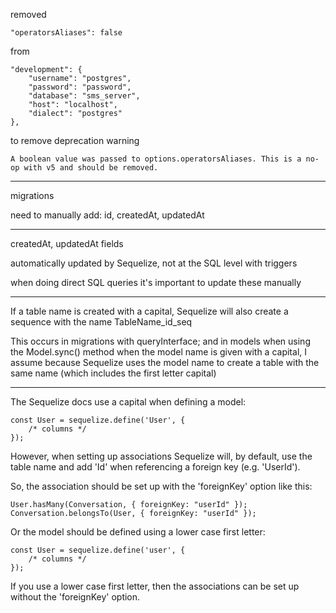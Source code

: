 removed

    "operatorsAliases": false

from

    "development": {
        "username": "postgres",
        "password": "password",
        "database": "sms_server",
        "host": "localhost",
        "dialect": "postgres"
    },

to remove deprecation warning

    A boolean value was passed to options.operatorsAliases. This is a no-op with v5 and should be removed.

---

migrations

need to manually add: id, createdAt, updatedAt

---

createdAt, updatedAt fields

automatically updated by Sequelize, not at the SQL level with triggers

when doing direct SQL queries it's important to update these manually

---

If a table name is created with a capital, Sequelize will also create a sequence with the name TableName_id_seq

This occurs in migrations with queryInterface; and in models when using the Model.sync() method when the model name is given with a capital, I assume because Sequelize uses the model name to create a table with the same name (which includes the first letter capital)

---

The Sequelize docs use a capital when defining a model:

    const User = sequelize.define('User', {
        /* columns */
    });

However, when setting up associations Sequelize will, by default, use the table name and add 'Id' when referencing a foreign key (e.g. 'UserId').

So, the association should be set up with the 'foreignKey' option like this:

    User.hasMany(Conversation, { foreignKey: "userId" });
    Conversation.belongsTo(User, { foreignKey: "userId" });

Or the model should be defined using a lower case first letter:

    const User = sequelize.define('user', {
        /* columns */
    });

If you use a lower case first letter, then the associations can be set up without the 'foreignKey' option.


